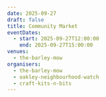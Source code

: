 ```yaml
---
date: 2025-09-27
draft: false
title: Community Market
eventDates:
  - start: 2025-09-27T12:00:00
    end: 2025-09-27T15:00:00
venues:
  - the-barley-mow
organisers:
  - the-barley-mow
  - oakley-neighbourhood-watch
  - craft-kits-n-bits
---
```

